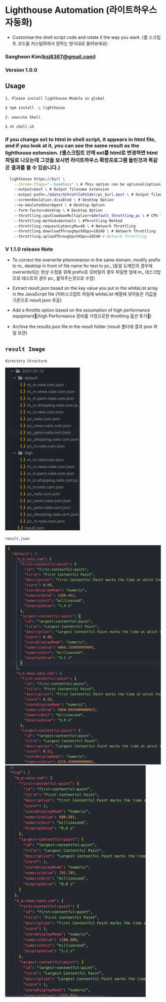 # Lighthouse Automation (라이트하우스 자동화)

- Customise the shell script code and rotate it the way you want. (셸 스크립트 코드를 커스텀하여서 원하는 방식대로 돌려보세요)

### Sangheon Kim(ksj8367@gmail.com)

### Version 1.0.0

## Usage

`1. Please install lighthouse Module in global`

```bash
$ npm install -g lighthouse
```

`2. execute Shell`

```bash
$ sh shell.sh
```

### if you change ext to html in shell script, it appears in html file, and if you look at it, you can see the same result as the lighthouse extension. (셸스크립트 안에 ext를 html로 변경하면 html파일로 나오는데 그것을 보시면 라이트하우스 확장프로그램 돌린것과 똑같은 결과를 볼 수 있습니다.)

```bash
  lighthouse https://$url \
    --chrome-flags="--headless" \ # This option can be optional(optional : see Chrome Browser)
    --output=$ext \ # Output filename extension
    --output-path=./$date/$throttleFolder/pc_$url.$ext \ # Output filename extension
    --screenEmulation.disabled \ # Desktop Option
    --no-emulatedUserAgent \ # Desktop Option
    --form-factor=desktop \ # Desktop Option
    --throttling.cpuSlowdownMultiplier=$default_throttling_pc \ # CPU Throttling
    --throttling-method=devtools \ #Throttling Method
    --throttling.requestLatencyMs=40 \ # Network Throttling
    --throttling.downloadThroughputKbps=10240 \ # Network Throttling
    --throttling.uploadThroughputKbps=10240 # Network Throttling
```

### V 1.1.0 release Note

- To correct the overwrite phenomenon in the same domain, modify prefix to m\_ desktop in front of file name for test to pc\_ (동일 도메인의 경우에 overwrite되는 현상 수정을 위해 prefix로 모바일의 경우 파일명 앞에 m\_ 데스크탑으로 테스트의 경우 pc\_ 붙혀주는것으로 수정)

- Extract result.json based on the key value you put in the whiteList array in the JavaScript file (자바스크립트 파일에 whiteList 배열에 넣어놓은 키값을 기준으로 result.json 추출)

- Add a throttle option based on the assumption of high performance equipment(high Performance 장비를 가정으로한 throttling 옵션 추가)

- Archive the results json file in the result folder (result 폴더에 결과 json 파일 보관)

## `result Image`

`directory Structure`<br />

![](img/sh-01-12-13-58.png)

`result.json`

![](img/sh-01-12-13-59.png)<br />
![](img/sh-01-12-14-00.png)<br />
